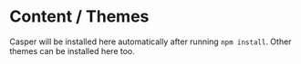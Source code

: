 # Content / Themes

Casper will be installed here automatically after running `npm install`. Other themes can be installed here too.
